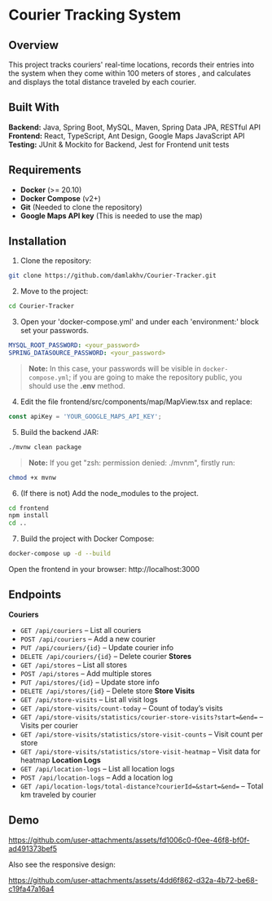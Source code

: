 # Courier Tracking System

## Overview
This project tracks couriers' real-time locations, records their entries into the system when they come within 100 
meters of stores , and calculates and displays the total distance traveled by each courier.

## Built With
**Backend:** Java, Spring Boot, MySQL, Maven, Spring Data JPA, RESTful API
**Frontend:** React, TypeScript, Ant Design, Google Maps JavaScript API
**Testing:** JUnit & Mockito for Backend, Jest for Frontend unit tests

## Requirements
- **Docker** (>= 20.10)
- **Docker Compose** (v2+)
- **Git** (Needed to clone the repository)
- **Google Maps API key** (This is needed to use the map)

## Installation
1. Clone the repository:
```bash
git clone https://github.com/damlakhv/Courier-Tracker.git
```
2. Move to the project:
```bash
cd Courier-Tracker
```
3. Open your 'docker-compose.yml' and under each 'environment:' block set your passwords.
```yaml
MYSQL_ROOT_PASSWORD: <your_password>
SPRING_DATASOURCE_PASSWORD: <your_password>
```
> **Note:** In this case, your passwords will be visible in `docker-compose.yml`; if you are going to make the 
> repository public, you should use the **.env** method.

4. Edit the file frontend/src/components/map/MapView.tsx and replace:
```ts
const apiKey = 'YOUR_GOOGLE_MAPS_API_KEY';
```

5. Build the backend JAR:
```bash
./mvnw clean package
```
> **Note:** If you get "zsh: permission denied: ./mvnm", firstly run:
```bash
chmod +x mvnw
```

6. (If there is not) Add the node_modules to the project.
```bash
cd frontend
npm install
cd ..
```

7. Build the project with Docker Compose:
```bash
docker-compose up -d --build
```

Open the frontend in your browser: http://localhost:3000

## Endpoints
**Couriers**
- `GET /api/couriers` – List all couriers
- `POST /api/couriers` – Add a new courier
- `PUT /api/couriers/{id}` – Update courier info
- `DELETE /api/couriers/{id}` – Delete courier
**Stores**
- `GET /api/stores` – List all stores
- `POST /api/stores` – Add multiple stores
- `PUT /api/stores/{id}` – Update store info
- `DELETE /api/stores/{id}` – Delete store
**Store Visits**
- `GET /api/store-visits` – List all visit logs
- `GET /api/store-visits/count-today` – Count of today’s visits
- `GET /api/store-visits/statistics/courier-store-visits?start=&end=` – Visits per courier
- `GET /api/store-visits/statistics/store-visit-counts` – Visit count per store
- `GET /api/store-visits/statistics/store-visit-heatmap` – Visit data for heatmap
**Location Logs**
- `GET /api/location-logs` – List all location logs
- `POST /api/location-logs` – Add a location log
- `GET /api/location-logs/total-distance?courierId=&start=&end=` – Total km traveled by courier

## Demo

https://github.com/user-attachments/assets/fd1006c0-f0ee-46f8-bf0f-ad491373bef5

Also see the responsive design:

https://github.com/user-attachments/assets/4dd6f862-d32a-4b72-be68-c19fa47a16a4

